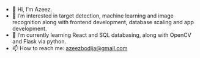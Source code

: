- 👋 Hi, I’m Azeez.
- 👀 I’m interested in target detection, machine learning and image recognition along with frontend development, database scaling and app development.
- 🌱 I’m currently learning React and SQL databasing, along with OpenCV and Flask via python.
- 📫 How to reach me: azeezbodija@gmail.com

<!---
azeezb/azeezb is a ✨ special ✨ repository because its `README.md` (this file) appears on your GitHub profile.
You can click the Preview link to take a look at your changes.
--->
